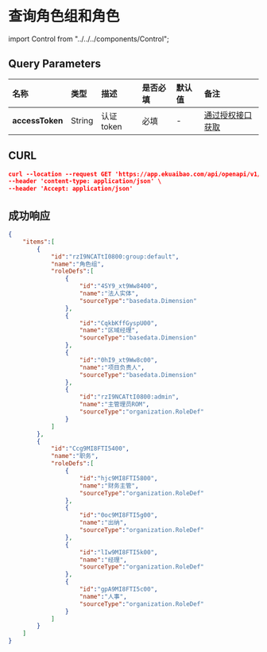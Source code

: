# 查询角色组和角色

import Control from "../../../components/Control";

<Control
method="GET"
url="/api/openapi/v1/roleDefGroups"
/>

## Query Parameters

| 名称 | 类型 | 描述 | 是否必填 | 默认值 | 备注 |
| :--- | :--- | :--- | :--- |:--- | :--- |
| **accessToken** | String | 认证token | 必填 | - | [通过授权接口获取](/docs/open-api/getting-started/auth) |

## CURL
```json
curl --location --request GET 'https://app.ekuaibao.com/api/openapi/v1/roleDefGroups?accessToken=RCIbwHcnF0kg00' \
--header 'content-type: application/json' \
--header 'Accept: application/json'
```

## 成功响应
```json
{
    "items":[
        {
            "id":"rzI9NCATtI0800:group:default",
            "name":"角色组",
            "roleDefs":[
                {
                    "id":"4SY9_xt9Ww8400",
                    "name":"法人实体",
                    "sourceType":"basedata.Dimension"
                },
                {
                    "id":"CqkbKffGyspU00",
                    "name":"区域经理",
                    "sourceType":"basedata.Dimension"
                },
                {
                    "id":"0hI9_xt9Ww8c00",
                    "name":"项目负责人",
                    "sourceType":"basedata.Dimension"
                },
                {
                    "id":"rzI9NCATtI0800:admin",
                    "name":"主管理员ROM",
                    "sourceType":"organization.RoleDef"
                }
            ]
        },
        {
            "id":"Ccg9MI8FTI5400",
            "name":"职务",
            "roleDefs":[
                {
                    "id":"hjc9MI8FTI5800",
                    "name":"财务主管",
                    "sourceType":"organization.RoleDef"
                },
                {
                    "id":"0oc9MI8FTI5g00",
                    "name":"出纳",
                    "sourceType":"organization.RoleDef"
                },
                {
                    "id":"lIw9MI8FTI5k00",
                    "name":"经理",
                    "sourceType":"organization.RoleDef"
                },
                {
                    "id":"gpA9MI8FTI5c00",
                    "name":"人事",
                    "sourceType":"organization.RoleDef"
                }
            ]
        }
    ]
}
```
